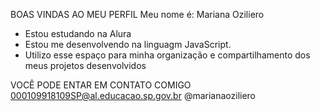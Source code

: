 BOAS VINDAS AO MEU PERFIL
Meu nome é: Mariana Oziliero
-  Estou estudando na Alura
-  Estou me desenvolvendo na linguagm JavaScript.
-  Utilizo esse espaço para minha organização e compartilhamento dos meus projetos desenvolvidos

VOCÊ PODE ENTAR EM CONTATO COMIGO
000109918109SP@al.educacao.sp.gov.br
@marianaoziliero
